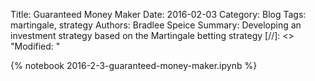 Title: Guaranteed Money Maker
Date: 2016-02-03
Category: Blog
Tags: martingale, strategy
Authors: Bradlee Speice
Summary: Developing an investment strategy based on the Martingale betting strategy
[//]: <> "Modified: "

<script type="text/x-mathjax-config">
MathJax.Hub.Config({tex2jax: {inlineMath: [['$','$'], ['\(','\)']]}});
</script>
<script async src='https://cdn.mathjax.org/mathjax/latest/MathJax.js?config=TeX-AMS_CHTML'></script>

{% notebook 2016-2-3-guaranteed-money-maker.ipynb %}
